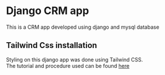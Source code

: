 # Django CRM app
This is a CRM app developed using django and mysql database

## Tailwind Css installation

Styling on this django app was done using Tailwind CSS.  
The tutorial and procedure used can be found [here](https://blog.devgenius.io/django-tailwind-setup-made-easy-36043adda97c)

